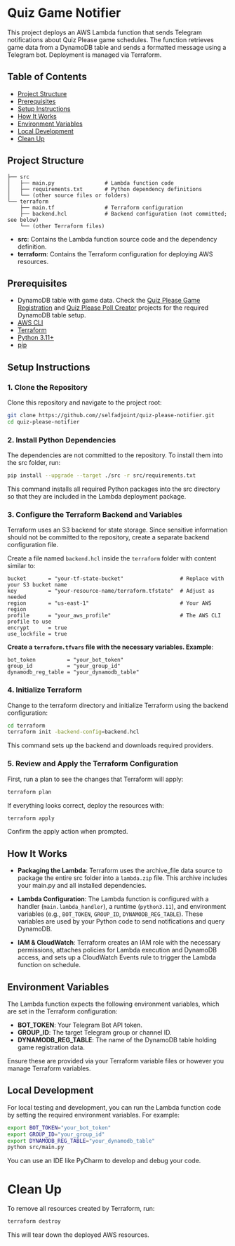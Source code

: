 # Quiz Game Notifier

This project deploys an AWS Lambda function that sends Telegram notifications about Quiz Please game schedules. The function retrieves game data from a DynamoDB table and sends a formatted message using a Telegram bot. Deployment is managed via Terraform.

## Table of Contents
- [Project Structure](#project-structure)
- [Prerequisites](#prerequisites)
- [Setup Instructions](#setup-instructions)
- [How It Works](#how-it-works)
- [Environment Variables](#environment-variables)
- [Local Development](#local-development)
- [Clean Up](#clean-up)

## Project Structure

```plaintext
├── src
│   ├── main.py                # Lambda function code
│   ├── requirements.txt       # Python dependency definitions
│   └── (other source files or folders)
└── terraform
    ├── main.tf                # Terraform configuration
    ├── backend.hcl            # Backend configuration (not committed; see below)
    └── (other Terraform files)
```

- **src**: Contains the Lambda function source code and the dependency definition.
- **terraform**: Contains the Terraform configuration for deploying AWS resources.

## Prerequisites

- DynamoDB table with game data. Check the [Quiz Please Game Registration](https://github.com/selfadjoint/quiz-please-reg) and [Quiz Please Poll Creator](https://github.com/selfadjoint/quiz-please-poll) projects for the required DynamoDB table setup.
- [AWS CLI](https://aws.amazon.com/cli/)
- [Terraform](https://www.terraform.io/)
- [Python 3.11+](https://www.python.org/)
- [pip](https://pip.pypa.io/en/stable/)

## Setup Instructions

### 1. Clone the Repository

Clone this repository and navigate to the project root:

```bash
git clone https://github.com//selfadjoint/quiz-please-notifier.git
cd quiz-please-notifier
```
### 2. Install Python Dependencies
The dependencies are not committed to the repository. To install them into the src folder, run:
```bash
pip install --upgrade --target ./src -r src/requirements.txt
```
This command installs all required Python packages into the src directory so that they are included in the Lambda deployment package.

### 3. Configure the Terraform Backend and Variables
Terraform uses an S3 backend for state storage. Since sensitive information should not be committed to the repository, create a separate backend configuration file.

Create a file named `backend.hcl` inside the `terraform` folder with content similar to:

```hcl
bucket       = "your-tf-state-bucket"                  # Replace with your S3 bucket name
key          = "your-resource-name/terraform.tfstate"  # Adjust as needed
region       = "us-east-1"                             # Your AWS region
profile      = "your_aws_profile"                      # The AWS CLI profile to use
encrypt      = true
use_lockfile = true
```
**Create a `terraform.tfvars` file with the necessary variables. Example**:

```hcl
bot_token          = "your_bot_token"
group_id           = "your_group_id"
dynamodb_reg_table = "your_dynamodb_table"
```

### 4. Initialize Terraform
Change to the terraform directory and initialize Terraform using the backend configuration:
```bash
cd terraform
terraform init -backend-config=backend.hcl
```
This command sets up the backend and downloads required providers.

### 5. Review and Apply the Terraform Configuration
First, run a plan to see the changes that Terraform will apply:
```bash
terraform plan
```

If everything looks correct, deploy the resources with:
```bash
terraform apply
```
Confirm the apply action when prompted.

## How It Works
- **Packaging the Lambda**:
Terraform uses the archive_file data source to package the entire src folder into a `lambda.zip` file. This archive includes your main.py and all installed dependencies.

- **Lambda Configuration**:
The Lambda function is configured with a handler (`main.lambda_handler`), a runtime (`python3.11`), and environment variables (e.g., `BOT_TOKEN`, `GROUP_ID`, `DYNAMODB_REG_TABLE`). These variables are used by your Python code to send notifications and query DynamoDB.

- **IAM & CloudWatch**:
Terraform creates an IAM role with the necessary permissions, attaches policies for Lambda execution and DynamoDB access, and sets up a CloudWatch Events rule to trigger the Lambda function on schedule.

## Environment Variables
The Lambda function expects the following environment variables, which are set in the Terraform configuration:

- **BOT_TOKEN**: Your Telegram Bot API token.
- **GROUP_ID**: The target Telegram group or channel ID.
- **DYNAMODB_REG_TABLE**: The name of the DynamoDB table holding game registration data.

Ensure these are provided via your Terraform variable files or however you manage Terraform variables.

## Local Development
For local testing and development, you can run the Lambda function code by setting the required environment variables. For example:
```bash
export BOT_TOKEN="your_bot_token"
export GROUP_ID="your_group_id"
export DYNAMODB_REG_TABLE="your_dynamodb_table"
python src/main.py
```

You can use an IDE like PyCharm to develop and debug your code.

# Clean Up
To remove all resources created by Terraform, run:
```bash
terraform destroy
```
This will tear down the deployed AWS resources.

